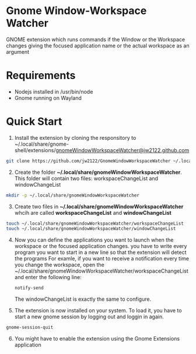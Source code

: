 # Gnome Window-Workspace Watcher

GNOME extension which runs commands if the Window or the Workspace changes giving the focused application name or the actual workspace as an argument

# Requirements

* Nodejs installed in /usr/bin/node
* Gnome running on Wayland

# Quick Start

1. Install the extension by cloning the responsitory to ~/.local/share/gnome-shell/extensions/gnomeWindowWorkspaceWatcher@jw2122.github.com

```sh
git clone https://github.com/jw2122/GnomeWindowWorkspaceWatcher ~/.local/share/gnome-shell/extensions/gnomeWindowWorkspaceWatcher@jw2122.github.com
```

2. Create the folder **~/.local/share/gnomeWindowWorkspaceWatcher**. This folder will contain two files: workspaceChangeList and windowChangeList
```sh
mkdir -p ~/.local/share/gnomeWindowWorkspaceWatcher
```

3. Create two files in **~/.local/share/gnomeWindowWorkspaceWatcher** whcih are called **workspaceChangeList** and **windowChangeList**
```sh
touch ~/.local/share/gnomeWindowWorkspaceWatcher/workspaceChangeList
touch ~/.local/share/gnomeWindowWorkspaceWatcher/windowChangeList
```
4. Now you can define the applications you want to launch when the workspace or the focused application changes. you have to write every program you want to start in a new line so that the extension will detect the programs
    For examle, if you want to receive a notification every time you change the workspace, open the ~/.local/share/gnomeWindowWorkspaceWatcher/workspaceChangeList and enter the following line:
    ```txt
    notify-send
    ```
    The windowChangeList is exactly the same to configure.

5. The extension is now installed on your system. To load it, you have to start a new gnome session by logging out and loggin in again.
```sh
gnome-session-quit
```
6. You might have to enable the extension using the Gnome Extensions application
